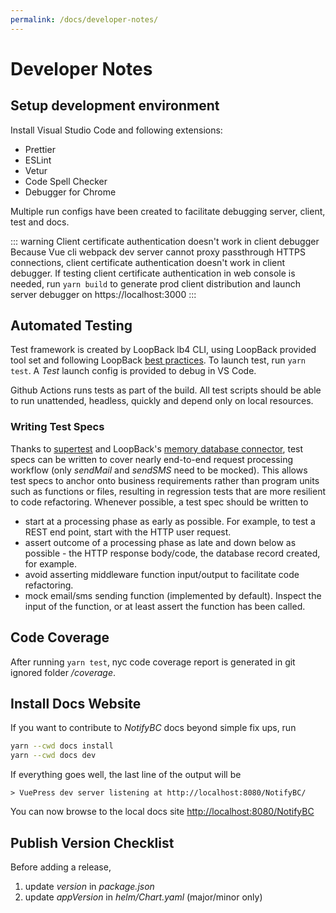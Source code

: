 ```yaml
---
permalink: /docs/developer-notes/
---
```


# Developer Notes

## Setup development environment

Install Visual Studio Code and following extensions:

- Prettier
- ESLint
- Vetur
- Code Spell Checker
- Debugger for Chrome

Multiple run configs have been created to facilitate debugging server, client, test and docs.

::: warning Client certificate authentication doesn't work in client debugger
Because Vue cli webpack dev server cannot proxy passthrough HTTPS connections, client certificate authentication doesn't work in client debugger. If testing client certificate authentication in web console is needed, run `yarn build` to generate prod client distribution and launch server debugger on https://localhost:3000
:::

## Automated Testing

Test framework is created by LoopBack lb4 CLI, using LoopBack provided tool set and following LoopBack [best practices](https://loopback.io/doc/en/lb4/Testing-your-application.html). To launch test, run `yarn test`. A _Test_ launch config is provided to debug in VS Code.

Github Actions runs tests as part of the build. All test scripts should be able to run unattended, headless, quickly and depend only on local resources.

### Writing Test Specs

Thanks to [supertest](https://github.com/visionmedia/supertest) and LoopBack's [memory database connector](https://loopback.io/doc/en/lb4/Memory-connector.html), test specs can be written to cover nearly end-to-end request processing workflow (only _sendMail_ and _sendSMS_ need to be mocked). This allows test specs to anchor onto business requirements rather than program units such as functions or files, resulting in regression tests that are more resilient to code refactoring.
Whenever possible, a test spec should be written to

- start at a processing phase as early as possible. For example, to test a REST end point, start with the HTTP user request.
- assert outcome of a processing phase as late and down below as possible - the HTTP response body/code, the database record created, for example.
- avoid asserting middleware function input/output to facilitate code refactoring.
- mock email/sms sending function (implemented by default). Inspect the input of the function, or at least assert the function has been called.

## Code Coverage

After running `yarn test`, nyc code coverage report is generated in git ignored folder _/coverage_.

## Install Docs Website

If you want to contribute to _NotifyBC_ docs beyond simple fix ups, run

```sh
yarn --cwd docs install
yarn --cwd docs dev
```

If everything goes well, the last line of the output will be

```
> VuePress dev server listening at http://localhost:8080/NotifyBC/
```

You can now browse to the local docs site [http://localhost:8080/NotifyBC](http://localhost:8080/NotifyBC/)

## Publish Version Checklist

Before adding a release,

1. update _version_ in _package.json_
2. update _appVersion_ in _helm/Chart.yaml_ (major/minor only)

